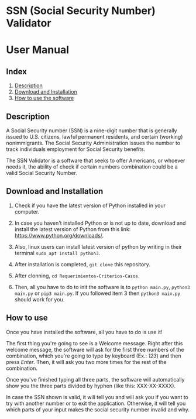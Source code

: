 # SSN (Social Security Number) Validator

# User Manual

## Index
1. [Description](#Description)
2. [Download and Installation](#download-and-installation)
3. [How to use the software](#how-to-use)

## Description

A Social Security number (SSN) is a nine-digit number that is generally issued to U.S. citizens, lawful permanent residents, and certain (working) nonimmigrants. The Social Security Administration issues the number to track individuals employment for Social Security benefits.

The SSN Validator is a software that seeks to offer Americans, or whoever needs it, the ability of check if certain numbers combination could be a valid Social Security Number.

## Download and Installation

1. Check if you have the latest version of Python installed in your computer.

2. In case you haven't installed Python or is not up to date, download and install the latest version of Python from this link: https://www.python.org/downloads/.

3. Also, linux users can install latest version of python by writing in their terminal ``` sudo apt install python3 ```.

4. After installation is completed, ``` git clone ``` this repository.

5. After clonning, ``` cd Requerimientos-Criterios-Casos ```.

6. Then, all you have to do to init the software is to ``` python main.py ```, ``` python3 main.py ``` or ``` pip3 main.py ```. If you followed item 3 then ``` python3 main.py ``` should work for you.

## How to use

Once you have installed the software, all you have to do is use it!

The first thing you're going to see is a Welcome message. Right after this welcome message, the software will ask for the first three numbers of the combination, which you're going to type by keyboard (Ex.: *123*) and then press *Enter*. Then, it will ask you two more times for the rest of the combination.

Once you've finished typing all three parts, the software will automatically show you the three parts divided by hyphen (like this: XXX-XX-XXXX).

In case the SSN shown is valid, it will tell you and will ask you if you want to try with another number or to exit the application. Otherwise, it will tell you which parts of your input makes the social security number invalid and why.